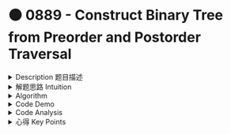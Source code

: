 # 🟠 0889 -  Construct Binary Tree from Preorder and Postorder Traversal

<details>

<summary>Description 题目描述 </summary>

Given two integer arrays, `preorder` and `postorder` where `preorder` is the preorder traversal of a binary tree of **distinct** values and `postorder` is the postorder traversal of the same tree, reconstruct and return _the binary tree_.

If there exist multiple answers, you can **return any** of them.

</details>

<details>

<summary>解题思路 Intuition </summary>

`Preorder` and `postorder` are two types of depth-first traversals for a binary tree.

<mark style="color:yellow;">**Preorder:**</mark> the order of visiting nodes is <mark style="color:blue;">**Root -> Left Subtree -> Right Subtree**</mark>. This means that the root of any subtree is always the first node visited in that subtree. As a result, the first element in a `preorder` traversal array is always the root of the tree.

<mark style="color:yellow;">**PostOrder:**</mark> the order of visiting nodes is <mark style="color:blue;">**Left Subtree -> Right Subtree -> Root**</mark>. This means that the **root of any subtree is always the **<mark style="color:red;">**LAST**</mark>** node visited in that subtree.** As a result, the last element in a `postorder` traversal array is always the root of the tree.

Given these properties, we can use `preorder` and `postorder` traversals together to reconstruct the original binary tree:

* The first element in the preorder array gives us the root of the tree.
* Since we know the root, we can <mark style="color:yellow;">**split the postorder array into two parts**</mark>: the left subtree and the right subtree. The root divides the postorder array into\
  \- nodes of the left subtree (which come first)\
  \- nodes of the right subtree (which come last).
* We can then recursively apply this process to the left and right subtrees.

</details>

<details>

<summary>Algorithm </summary>

```
preorder = [1, 2, 4, 5, 3, 6, 7]
postorder = [4, 5, 2, 6, 7, 3, 1]

          1
         / \
        2   3
       / \ / \
      4  5 6  7
```

1. Initialize an index to the start of the preorder and post order array.\
   <mark style="color:purple;">**preIndex = 0, postIndex=0**</mark>
2. function constructFromPrePost(int\[] pre, int\[] post)
   1. Within this function, <mark style="color:yellow;">**create the root node**</mark> using the element at the current index in the preorder array, and then increment the index.  \
      <mark style="color:purple;">**TreeNode root = new TreeNode(pre\[preIndex++]);**</mark>
   2. Then, the function checks if the value of the newly created node is not the same as the current value from the `post` list.
      1. If the values are not the same, this means that the current subtree must have a left child that hasn't been constructed yet. So, the function recursively calls itself to construct the left subtree. The result of this recursive call (which should be the root node of the left subtree) is then assigned to the `left` property of the current node.
      2. After the left subtree is constructed, the function checks the `post` list again. If the value of the current node is still not the same as the current value from the `post` list, this means that the current subtree must also have a right child that hasn't been constructed yet. So, the function recursively calls itself again to construct the right subtree. The result of this recursive call (which should be the root node of the right subtree) is then assigned to the `right` property of the current node.
   3. After the left and right subtrees are constructed, the function increments the `posIndex` and then returns the current node (which now includes the entire subtree rooted at that node).
   4. This returned node is then linked to its parent node in the previous recursive call (i.e., a higher level in the recursion).

<mark style="color:yellow;">**Recursion Logic**</mark>

Recursion involves a function calling itself in its own definition. In this case, the `constructFromPrePost` function is using recursion to construct a binary tree.

The recursion in this function is based on two key observations:

* <mark style="color:yellow;">**In a pre-order traversal, the first element is always the root of the tree**</mark>**.** So, the function takes the first element from the `pre` list to be the root of the current subtree.&#x20;
* <mark style="color:green;">**If the root of the current subtree is not the same as the next element in the**</mark><mark style="color:green;">** **</mark><mark style="color:green;">**`post`**</mark><mark style="color:green;">** **</mark><mark style="color:green;">**list, this means that the current subtree must have a left child. S**</mark>o, the function calls itself to construct the left subtree.
* <mark style="color:green;">**After the left child is constructed, if the root of the current subtree is still not the same as the next element in the**</mark><mark style="color:green;">** **</mark><mark style="color:green;">**`post`**</mark><mark style="color:green;">** **</mark><mark style="color:green;">**list**</mark>, this means that the current subtree must also have a right child. So, the function calls itself again to construct the right subtree.

</details>

<details>

<summary>Code Demo </summary>

```java
class Solution {
    private int preIndex = 0, posIndex = 0;

    public TreeNode constructFromPrePost(int[] pre, int[] post) {
        TreeNode root = new TreeNode(pre[preIndex++]);
        if (root.val != post[posIndex])
            root.left = constructFromPrePost(pre, post);
        if (root.val != post[posIndex])
            root.right = constructFromPrePost(pre, post);
        posIndex++;
        return root;
    }
}
```

</details>

<details>

<summary>Code Analysis</summary>

**Time Complexity**

The time complexity is O(N) because each node in the tree is processed once when constructing the `nodeMap` (in the `buildNodeMap` method) and then potentially once more when performing the breadth-first search (in the `findNodesAtDistanceK` method). Although we do a look-up operation in the `nodeMap` and `visitedNodes` sets, these operations can be considered as O(1) because the `HashMap` and `HashSet` data structures provide constant time performance for the basic operations (get and put).

**Space Complexity**

The space complexity is also O(N) because the `nodeMap` stores an entry for each node in the tree, the `visitedNodes` set could potentially store every node in the tree (in the worst-case scenario), and the queue used for the breadth-first search could also potentially store all nodes of the tree (again, in the worst-case scenario).

</details>

<details>

<summary>心得 Key Points</summary>



</details>
